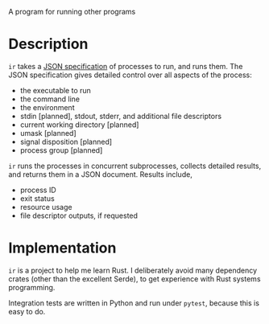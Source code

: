 A program for running other programs


# Description

`ir` takes a [JSON specification](doc/spec.md) of processes to run, and runs
them.  The JSON specification gives detailed control over all aspects of the
process:

- the executable to run
- the command line
- the environment
- stdin [planned], stdout, stderr, and additional file descriptors
- current working directory [planned]
- umask [planned]
- signal disposition [planned]
- process group [planned]

`ir` runs the processes in concurrent subprocesses, collects detailed results,
and returns them in a JSON document.  Results include,

- process ID
- exit status
- resource usage
- file descriptor outputs, if requested


# Implementation

`ir` is a project to help me learn Rust.  I deliberately avoid many dependency
crates (other than the excellent Serde), to get experience with Rust systems
programming.

Integration tests are written in Python and run under `pytest`, because this is
easy to do.


